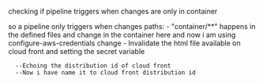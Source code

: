 checking if pipeline triggers when changes are only in container

so a pipeline only triggers when changes  paths:
      - "container/**" happens in the defined  files and change in the container here and now i am using configure-aws-credentials change
      - Invalidate the html file available on cloud front and setting the secret variable

      --Echoing the distribution id of cloud front
      --Now i have name it to cloud front distribution id
